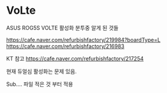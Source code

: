 # VoLte
ASUS ROG5S VOLTE 활성화 분투중 알게 된 것들

https://cafe.naver.com/refurbishfactory/219984?boardType=L  
https://cafe.naver.com/refurbishfactory/216983



KT 참고
https://cafe.naver.com/refurbishfactory/217254

현재 듀얼심 활성화는 문제 있음. 

Sub....
파일 적은 것 부터 적용
  

